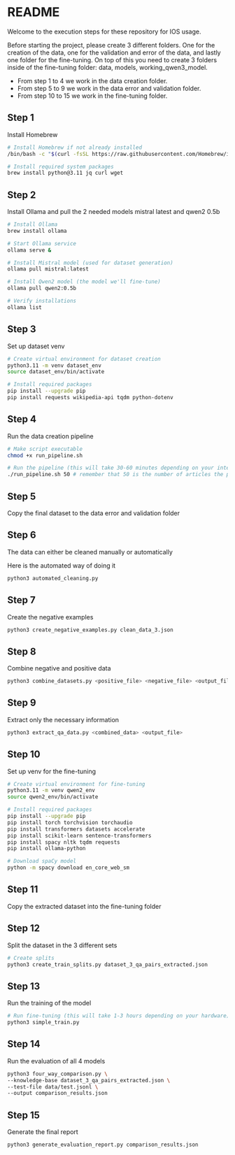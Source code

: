 # README

Welcome to the execution steps for these repository for IOS usage.

Before starting the project, please create 3 different folders. One for the creation of the data, one for the validation and error of the data, and lastly one folder for the fine-tuning. On top of this you need to create 3 folders inside of the fine-tuning folder: data, models, working_qwen3_model.

- From step 1 to 4 we work in the data creation folder.
- From step 5 to 9 we work in the data error and validation folder.
- From step 10 to 15 we work in the fine-tuning folder.

## Step 1

Install Homebrew

```bash
# Install Homebrew if not already installed
/bin/bash -c "$(curl -fsSL https://raw.githubusercontent.com/Homebrew/install/HEAD/install.sh)"

# Install required system packages
brew install python@3.11 jq curl wget
```

## Step 2

Install Ollama and pull the 2 needed models mistral latest and qwen2 0.5b

```bash
# Install Ollama
brew install ollama

# Start Ollama service
ollama serve &

# Install Mistral model (used for dataset generation)
ollama pull mistral:latest

# Install Qwen2 model (the model we'll fine-tune)
ollama pull qwen2:0.5b

# Verify installations
ollama list
```

## Step 3

Set up dataset venv

```bash
# Create virtual environment for dataset creation
python3.11 -m venv dataset_env
source dataset_env/bin/activate

# Install required packages
pip install --upgrade pip
pip install requests wikipedia-api tqdm python-dotenv
```

## Step 4

Run the data creation pipeline

```bash
# Make script executable
chmod +x run_pipeline.sh

# Run the pipeline (this will take 30-60 minutes depending on your internet connection)
./run_pipeline.sh 50 # remember that 50 is the number of articles the program goes through (it can be changed to any number)
```

## Step 5

Copy the final dataset to the data error and validation folder

## Step 6

The data can either be cleaned manually or automatically

Here is the automated way of doing it

```bash
python3 automated_cleaning.py
```

## Step 7

Create the negative examples

```bash
python3 create_negative_examples.py clean_data_3.json
```

## Step 8

Combine negative and positive data

```bash
python3 combine_datasets.py <positive_file> <negative_file> <output_file>
```

## Step 9

Extract only the necessary information

```bash
python3 extract_qa_data.py <combined_data> <output_file>
```

## Step 10

Set up venv for the fine-tuning

```bash
# Create virtual environment for fine-tuning
python3.11 -m venv qwen2_env
source qwen2_env/bin/activate

# Install required packages
pip install --upgrade pip
pip install torch torchvision torchaudio
pip install transformers datasets accelerate
pip install scikit-learn sentence-transformers
pip install spacy nltk tqdm requests
pip install ollama-python

# Download spaCy model
python -m spacy download en_core_web_sm
```

## Step 11

Copy the extracted dataset into the fine-tuning folder

## Step 12

Split the dataset in the 3 different sets

```bash
# Create splits
python3 create_train_splits.py dataset_3_qa_pairs_extracted.json
```

## Step 13

Run the training of the model

```bash
# Run fine-tuning (this will take 1-3 hours depending on your hardware)
python3 simple_train.py
```

## Step 14

Run the evaluation of all 4 models

```bash
python3 four_way_comparison.py \
--knowledge-base dataset_3_qa_pairs_extracted.json \
--test-file data/test.jsonl \
--output comparison_results.json
```

## Step 15

Generate the final report

```bash
python3 generate_evaluation_report.py comparison_results.json
```


